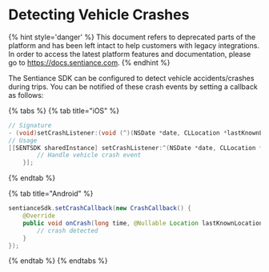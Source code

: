 # Detecting Vehicle Crashes

{% hint style='danger' %} This document refers to deprecated parts of the platform and has been left intact to help customers with legacy integrations. In order to access the latest platform features and documentation, please go to https://docs.sentiance.com. {% endhint %}

The Sentiance SDK can be configured to detect vehicle accidents/crashes during trips. You can be notified of these crash events by setting a callback as follows:

{% tabs %}
{% tab title="iOS" %}
```objectivec
// Signature
- (void)setCrashListener:(void (^)(NSDate *date, CLLocation *lastKnownLocation))crashCallback;
// Usage
[[SENTSDK sharedInstance] setCrashListener:^(NSDate *date, CLLocation *lastKnownLocation) {
        // Handle vehicle crash event
    }];
```
{% endtab %}

{% tab title="Android" %}
```java
sentianceSdk.setCrashCallback(new CrashCallback() {
    @Override
    public void onCrash(long time, @Nullable Location lastKnownLocation) {
        // crash detected
    }
});
```
{% endtab %}
{% endtabs %}
